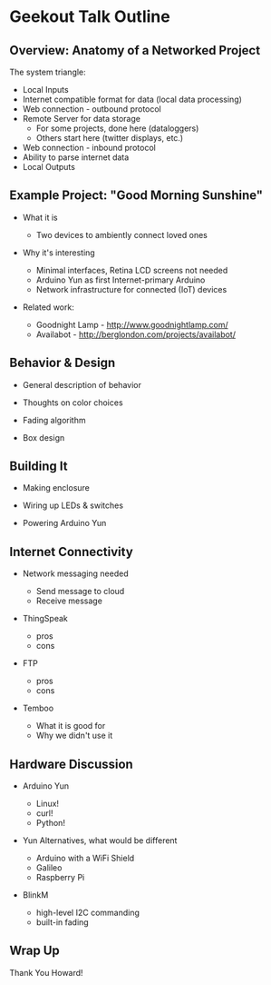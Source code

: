 
Geekout Talk Outline
=============
Overview: Anatomy of a Networked Project
-----
The system triangle:
- Local Inputs
- Internet compatible format for data (local data processing)
- Web connection - outbound protocol
- Remote Server for data storage 
  - For some projects, done here (dataloggers)
  - Others start here (twitter displays, etc.)
- Web connection - inbound protocol
- Ability to parse internet data
- Local Outputs

Example Project: "Good Morning Sunshine"
-----

- What it is
  - Two devices to ambiently connect loved ones
 
- Why it's interesting
  - Minimal interfaces, Retina LCD screens not needed
  - Arduino Yun as first Internet-primary Arduino
  - Network infrastructure for connected (IoT) devices

- Related work: 
  - Goodnight Lamp - http://www.goodnightlamp.com/
  - Availabot - http://berglondon.com/projects/availabot/

Behavior & Design
---------------

- General description of behavior

- Thoughts on color choices

- Fading algorithm

- Box design

Building It
-----------

- Making enclosure

- Wiring up LEDs & switches

- Powering Arduino Yun



Internet Connectivity
-----------------

- Network messaging needed
  - Send message to cloud
  - Receive message 

- ThingSpeak
  - pros
  - cons

- FTP
  - pros
  - cons

- Temboo
  - What it is good for
  - Why we didn't use it

Hardware Discussion
-----------------

- Arduino Yun
  - Linux!
  - curl!
  - Python!
  
- Yun Alternatives, what would be different
  - Arduino with a WiFi Shield
  - Galileo
  - Raspberry Pi

- BlinkM
  - high-level I2C commanding
  - built-in fading
 
Wrap Up
-----

Thank You Howard!



